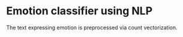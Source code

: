 <h1>Emotion classifier using NLP</h1>
The text expressing emotion is preprocessed via count vectorization.
